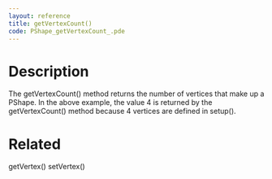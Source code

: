 ```yaml
---
layout: reference
title: getVertexCount()
code: PShape_getVertexCount_.pde
---
```


# Description

The getVertexCount() method returns the number of vertices that make up a PShape. In the above example, the value 4 is returned by the getVertexCount() method because 4 vertices are defined in setup().

# Related

getVertex()
setVertex()
